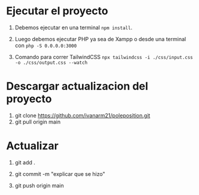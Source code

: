 

# Ejecutar el proyecto

1. Debemos ejecutar en una terminal ```npm install```.

2. Luego debemos ejecutar PHP ya sea de Xampp o desde una terminal con ````php -S 0.0.0.0:3000````

3. Comando para correr TailwindCSS ```npx tailwindcss -i ./css/input.css -o ./css/output.css --watch```

# Descargar actualizacion del proyecto

1. git clone https://github.com/ivanarm21/poleposition.git
2. git pull origin main

# Actualizar

1. git add .

2. git commit -m "explicar que se hizo"

3. git push origin main
